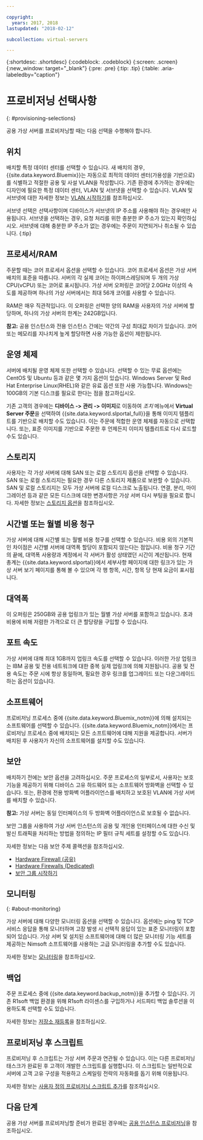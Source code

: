 ```yaml
---

copyright:
  years: 2017, 2018
lastupdated: "2018-02-12"

subcollection: virtual-servers

---
```


{:shortdesc: .shortdesc}
{:codeblock: .codeblock}
{:screen: .screen}
{:new_window: target="_blank"}
{:pre: .pre}
{:tip: .tip}
{:table: .aria-labeledby="caption"}

# 프로비저닝 선택사항
{: #provisioning-selections}

공용 가상 서버를 프로비저닝할 때는 다음 선택을 수행해야 합니다.

## 위치
배치할 특정 데이터 센터를 선택할 수 있습니다. 새 배치의 경우, {{site.data.keyword.Bluemix}}는 자동으로 최적의 데이터 센터(가용성을 기반으로)를 식별하고 적절한 공용 및 사설 VLAN을 작성합니다. 기존 환경에 추가하는 경우에는 디자인에 필요한 특정 데이터 센터, VLAN 및 서브넷을 선택할 수 있습니다. VLAN 및 서브넷에 대한 자세한 정보는 [VLAN 시작하기](/docs/infrastructure/vlans?topic=vlans-getting-started-with-vlans)를 참조하십시오.

서브넷 선택은 선택사항이며 디바이스가 서브넷의 IP 주소를 사용해야 하는 경우에만 사용됩니다. 서브넷을 선택하는 경우, 요청 처리를 위한 충분한 IP 주소가 있는지 확인하십시오. 서브넷에 대해 충분한 IP 주소가 없는 경우에는 주문이 지연되거나 취소될 수 있습니다.
{:tip}

## 프로세서/RAM
주문할 때는 코어 프로세서 옵션을 선택할 수 있습니다. 코어 프로세서 옵션은 가상 서버 배치의 표준을 따릅니다. 서버의 각 실제 코어는 하이퍼스레딩되며 두 개의 가상 CPU(vCPU) 또는 코어로 표시됩니다. 가상 서버 오퍼링은 코어당 2.0GHz 이상의 속도를 제공하며 하나의 가상 서버에서는 최대 56개 코어를 사용할 수 있습니다.

RAM은 매우 직관적입니다. 이 오퍼링은 선택한 양의 RAM을 사용자의 가상 서버에 할당하며, 하나의 가상 서버의 한계는 242GB입니다.

**참고:** 공용 인스턴스와 전용 인스턴스 간에는 약간의 구성 최대값 차이가 있습니다. 코어 또는 메모리를 지나치게 높게 할당하면 사용 가능한 옵션이 제한됩니다.

## 운영 체제

서버에 배치될 운영 체제 또한 선택할 수 있습니다. 선택할 수 있는 무료 옵션에는 CentOS 및 Ubuntu 등과 같은 몇 가지 옵션이 있습니다. Windows Server 및 Red Hat Enterprise Linux(RHEL)와 같은 유료 옵션 또한 사용 가능합니다. Windows는 100GB의 기본 디스크를 필요로 한다는 점을 참고하십시오.

기존 고객의 경우에는 **디바이스 -> 관리 -> 이미지**로 이동하여 *조치* 메뉴에서 **Virtual Server 주문**을 선택하여 {{site.data.keyword.slportal_full}}을 통해 이미지 템플리트를 기반으로 배치할 수도 있습니다.  이는 주문에 적합한 운영 체제를 자동으로 선택합니다.  또는, 표준 이미지를 기반으로 주문한 후 언제든지 이미지 템플리트로 다시 로드할 수도 있습니다.

## 스토리지

사용자는 각 가상 서버에 대해 SAN 또는 로컬 스토리지 옵션을 선택할 수 있습니다. SAN 또는 로컬 스토리지는 필요한 경우 다른 스토리지 제품으로 보완할 수 있습니다. SAN 및 로컬 스토리지는 모두 가상 서버에 로컬 디스크로 노출됩니다. 연결, 분리, 마이그레이션 등과 같은 모든 디스크에 대한 변경사항은 가상 서버 다시 부팅을 필요로 합니다. 자세한 정보는 [스토리지 옵션](/docs/vsi?topic=virtual-servers-storage-options#storage-options)을 참조하십시오.

## 시간별 또는 월별 비용 청구

가상 서버에 대해 시간별 또는 월별 비용 청구를 선택할 수 있습니다. 비용 외의 기본적인 차이점은 시간별 서버에 대역폭 할당이 포함되지 않는다는 점입니다. 비용 청구 기간의 끝에, 대역폭 사용량과 계정에서 각 서버가 활성 상태였던 시간이 계산됩니다. 현재 총계는 {{site.data.keyword.slportal}}에서 세부사항 페이지에 대한 링크가 있는 가상 서버 보기 페이지를 통해 볼 수 있으며 각 행 항목, 시간, 항목 당 현재 요금이 표시됩니다.

## 대역폭

이 오퍼링은 250GB와 공용 업링크가 있는 월별 가상 서버를 포함하고 있습니다. 초과 비용에 비해 저렴한 가격으로 더 큰 할당량을 구입할 수 있습니다.

## 포트 속도

가상 서버에 대해 최대 1GB까지 업링크 속도를 선택할 수 있습니다. 이러한 가상 업링크는 IBM 공용 및 전용 네트워크에 대한 중복 실제 업링크에 의해 지원됩니다. 공용 및 전용 속도는 주문 시에 항상 동일하며, 필요한 경우 링크를 업그레이드 또는 다운그레이드하는 옵션이 있습니다.

## 소프트웨어

프로비저닝 프로세스 중에 {{site.data.keyword.Bluemix_notm}}에 의해 설치되는 소프트웨어를 선택할 수 있습니다. {{site.data.keyword.Bluemix_notm}}에서는 프로비저닝 프로세스 중에 배치되는 모든 소프트웨어에 대해 지원을 제공합니다. 서버가 배치된 후 사용자가 자신의 소프트웨어를 설치할 수도 있습니다.

## 보안

배치하기 전에는 보안 옵션을 고려하십시오. 주문 프로세스의 일부로서, 사용자는 보호 기능을 제공하기 위해 디바이스 고유 하드웨어 또는 소프트웨어 방화벽을 선택할 수 있습니다. 또는, 환경에 전용 방화벽 어플라이언스를 배치하고 보호된 VLAN에 가상 서버를 배치할 수 있습니다.

**참고:** 가상 서버는 동일 인터페이스의 두 방화벽 어플라이언스로 보호될 수 없습니다.

보안 그룹을 사용하여 가상 서버 인스턴스의 공용 및 개인용 인터페이스에 대한 수신 및 발신 트래픽을 처리하는 방법을 정의하는 IP 필터 규칙 세트를 설정할 수도 있습니다.

자세한 정보는 다음 보안 주제 콜렉션을 참조하십시오.

* [Hardware Firewall (공유)](/docs/infrastructure/hardware-firewall-shared?topic=hardware-firewall-shared-getting-started-with-hardware-firewall-shared)
* [Hardware Firewalls (Dedicated)](/docs/infrastructure/hardware-firewall-dedicated?topic=hardware-firewall-dedicated-getting-started-with-hardware-firewall-dedicated)
* [보안 그룹 시작하기](/docs/infrastructure/security-groups?topic=security-groups-getting-started-with-security-groups)

## 모니터링
{: #about-monitoring}

가상 서버에 대해 다양한 모니터링 옵션을 선택할 수 있습니다. 옵션에는 ping 및 TCP 서비스 응답을 통해 모니터하며 고장 발생 시 선택적 응답이 있는 표준 모니터링이 포함되어 있습니다. 가상 서버 및 설치된 소프트웨어에 대해 더 많은 모니터링 기능 세트를 제공하는 Nimsoft 소프트웨어를 사용하는 고급 모니터링을 추가할 수도 있습니다.

자세한 정보는 [모니터링](/docs/infrastructure/SLmonitoring?topic=slmonitoring-monitoring)을 참조하십시오.

## 백업

주문 프로세스 중에 {{site.data.keyword.backup_notm}}을 추가할 수 있습니다. 기존 R1soft 백업 환경을 위해 R1soft 라이센스를 구입하거나 서드파티 백업 솔루션을 이용하도록 선택할 수도 있습니다.

자세한 정보는 [저장소 재등록](/docs/infrastructure/Backup?topic=Backup-reregister#reregister)을 참조하십시오.

## 프로비저닝 후 스크립트

프로비저닝 후 스크립트는 가상 서버 주문과 연관될 수 있습니다. 이는 다른 프로비저닝 태스크가 완료된 후 고객이 개발한 스크립트를 실행합니다. 이 스크립트는 일반적으로 서버에 고객 고유 구성을 적용하고 스케일링 전략의 자동화를 돕기 위해 이용됩니다.

자세한 정보는 [사용자 정의 프로비저닝 스크립트 추가](/docs/vsi?topic=virtual-servers-adding-post-script)를 참조하십시오.

## 다음 단계
공용 가상 서버를 프로비저닝할 준비가 완료된 경우에는 [공용 인스턴스 프로비저닝](/docs/vsi?topic=virtual-servers-ordering-vs-public)을 참조하십시오.
